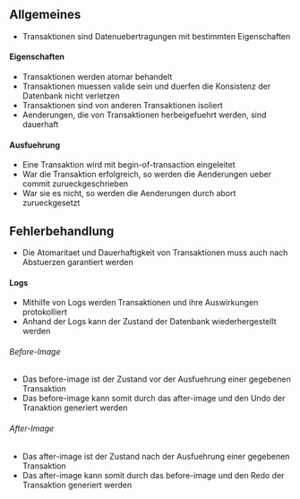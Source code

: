 ## Allgemeines
- Transaktionen sind Datenuebertragungen mit bestimmten Eigenschaften
#### Eigenschaften
- Transaktionen werden atomar behandelt
- Transaktionen muessen valide sein und duerfen die Konsistenz der Datenbank nicht verletzen
- Transaktionen sind von anderen Transaktionen isoliert
- Aenderungen, die von Transaktionen herbeigefuehrt werden, sind dauerhaft
#### Ausfuehrung
- Eine Transaktion wird mit begin-of-transaction eingeleitet
- War die Transaktion erfolgreich, so werden die Aenderungen ueber commit zurueckgeschrieben
- War sie es nicht, so werden die Aenderungen durch abort zurueckgesetzt
## Fehlerbehandlung
- Die Atomaritaet und Dauerhaftigkeit von Transaktionen muss auch nach Abstuerzen garantiert werden
#### Logs
- Mithilfe von Logs werden Transaktionen und ihre Auswirkungen protokolliert
- Anhand der Logs kann der Zustand der Datenbank wiederhergestellt werden
###### Before-Image
- Das before-image ist der Zustand vor der Ausfuehrung einer gegebenen Transaktion
- Das before-image kann somit durch das after-image und den Undo der Tranaktion generiert werden
###### After-Image
- Das after-image ist der Zustand nach der Ausfuehrung einer gegebenen Transaktion
- Das after-image kann somit durch das before-image und den Redo der Transaktion generiert werden 